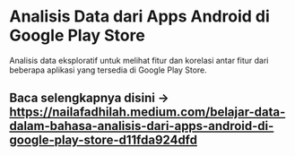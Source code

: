 # Analisis Data dari Apps Android di Google Play Store
Analisis data eksploratif untuk melihat fitur dan korelasi antar fitur dari beberapa aplikasi yang tersedia di Google Play Store.
## Baca selengkapnya disini -> https://nailafadhilah.medium.com/belajar-data-dalam-bahasa-analisis-dari-apps-android-di-google-play-store-d11fda924dfd
